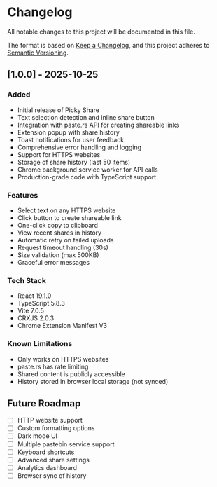 # Changelog

All notable changes to this project will be documented in this file.

The format is based on [Keep a Changelog](https://keepachangelog.com/en/1.0.0/),
and this project adheres to [Semantic Versioning](https://semver.org/spec/v2.0.0.html).

## [1.0.0] - 2025-10-25

### Added

- Initial release of Picky Share
- Text selection detection and inline share button
- Integration with paste.rs API for creating shareable links
- Extension popup with share history
- Toast notifications for user feedback
- Comprehensive error handling and logging
- Support for HTTPS websites
- Storage of share history (last 50 items)
- Chrome background service worker for API calls
- Production-grade code with TypeScript support

### Features

- Select text on any HTTPS website
- Click button to create shareable link
- One-click copy to clipboard
- View recent shares in history
- Automatic retry on failed uploads
- Request timeout handling (30s)
- Size validation (max 500KB)
- Graceful error messages

### Tech Stack

- React 19.1.0
- TypeScript 5.8.3
- Vite 7.0.5
- CRXJS 2.0.3
- Chrome Extension Manifest V3

### Known Limitations

- Only works on HTTPS websites
- paste.rs has rate limiting
- Shared content is publicly accessible
- History stored in browser local storage (not synced)

## Future Roadmap

- [ ] HTTP website support
- [ ] Custom formatting options
- [ ] Dark mode UI
- [ ] Multiple pastebin service support
- [ ] Keyboard shortcuts
- [ ] Advanced share settings
- [ ] Analytics dashboard
- [ ] Browser sync of history
